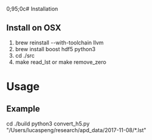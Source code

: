 0;95;0c# Installation
## Install on OSX
1. brew reinstall --with-toolchain llvm
2. brew install boost hdf5 python3
3. cd ./src
4. make read_lst or make remove_zero

# Usage
## Example
cd ./build
python3 convert_h5.py "/Users/lucaspeng/research/apd_data/2017-11-08/*.lst"
